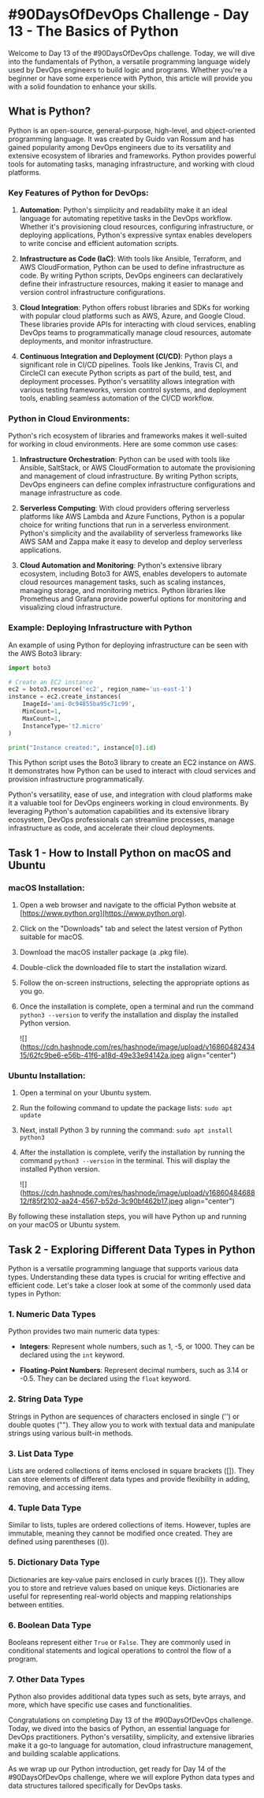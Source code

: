 # #90DaysOfDevOps Challenge - Day 13 - The Basics of Python

Welcome to Day 13 of the #90DaysOfDevOps challenge. Today, we will dive into the fundamentals of Python, a versatile programming language widely used by DevOps engineers to build logic and programs. Whether you're a beginner or have some experience with Python, this article will provide you with a solid foundation to enhance your skills.

## What is Python?

Python is an open-source, general-purpose, high-level, and object-oriented programming language. It was created by Guido van Rossum and has gained popularity among DevOps engineers due to its versatility and extensive ecosystem of libraries and frameworks. Python provides powerful tools for automating tasks, managing infrastructure, and working with cloud platforms.

### Key Features of Python for DevOps:

1. **Automation**: Python's simplicity and readability make it an ideal language for automating repetitive tasks in the DevOps workflow. Whether it's provisioning cloud resources, configuring infrastructure, or deploying applications, Python's expressive syntax enables developers to write concise and efficient automation scripts.
    
2. **Infrastructure as Code (IaC)**: With tools like Ansible, Terraform, and AWS CloudFormation, Python can be used to define infrastructure as code. By writing Python scripts, DevOps engineers can declaratively define their infrastructure resources, making it easier to manage and version control infrastructure configurations.
    
3. **Cloud Integration**: Python offers robust libraries and SDKs for working with popular cloud platforms such as AWS, Azure, and Google Cloud. These libraries provide APIs for interacting with cloud services, enabling DevOps teams to programmatically manage cloud resources, automate deployments, and monitor infrastructure.
    
4. **Continuous Integration and Deployment (CI/CD)**: Python plays a significant role in CI/CD pipelines. Tools like Jenkins, Travis CI, and CircleCI can execute Python scripts as part of the build, test, and deployment processes. Python's versatility allows integration with various testing frameworks, version control systems, and deployment tools, enabling seamless automation of the CI/CD workflow.
    

### Python in Cloud Environments:

Python's rich ecosystem of libraries and frameworks makes it well-suited for working in cloud environments. Here are some common use cases:

1. **Infrastructure Orchestration**: Python can be used with tools like Ansible, SaltStack, or AWS CloudFormation to automate the provisioning and management of cloud infrastructure. By writing Python scripts, DevOps engineers can define complex infrastructure configurations and manage infrastructure as code.
    
2. **Serverless Computing**: With cloud providers offering serverless platforms like AWS Lambda and Azure Functions, Python is a popular choice for writing functions that run in a serverless environment. Python's simplicity and the availability of serverless frameworks like AWS SAM and Zappa make it easy to develop and deploy serverless applications.
    
3. **Cloud Automation and Monitoring**: Python's extensive library ecosystem, including Boto3 for AWS, enables developers to automate cloud resources management tasks, such as scaling instances, managing storage, and monitoring metrics. Python libraries like Prometheus and Grafana provide powerful options for monitoring and visualizing cloud infrastructure.
    

### Example: Deploying Infrastructure with Python

An example of using Python for deploying infrastructure can be seen with the AWS Boto3 library:

```python
import boto3

# Create an EC2 instance
ec2 = boto3.resource('ec2', region_name='us-east-1')
instance = ec2.create_instances(
    ImageId='ami-0c94855ba95c71c99',
    MinCount=1,
    MaxCount=1,
    InstanceType='t2.micro'
)

print("Instance created:", instance[0].id)
```

This Python script uses the Boto3 library to create an EC2 instance on AWS. It demonstrates how Python can be used to interact with cloud services and provision infrastructure programmatically.

Python's versatility, ease of use, and integration with cloud platforms make it a valuable tool for DevOps engineers working in cloud environments. By leveraging Python's automation capabilities and its extensive library ecosystem, DevOps professionals can streamline processes, manage infrastructure as code, and accelerate their cloud deployments.

## Task 1 - How to Install Python on macOS and Ubuntu

### macOS Installation:

1. Open a web browser and navigate to the official Python website at [https://www.python.org](https://www.python.org).
    
2. Click on the "Downloads" tab and select the latest version of Python suitable for macOS.
    
3. Download the macOS installer package (a .pkg file).
    
4. Double-click the downloaded file to start the installation wizard.
    
5. Follow the on-screen instructions, selecting the appropriate options as you go.
    
6. Once the installation is complete, open a terminal and run the command `python3 --version` to verify the installation and display the installed Python version.
    
    ![](https://cdn.hashnode.com/res/hashnode/image/upload/v1686048243415/62fc9be6-e56b-41f6-a18d-49e33e94142a.jpeg align="center")
    

### Ubuntu Installation:

1. Open a terminal on your Ubuntu system.
    
2. Run the following command to update the package lists: `sudo apt update`
    
3. Next, install Python 3 by running the command: `sudo apt install python3`
    
4. After the installation is complete, verify the installation by running the command `python3 --version` in the terminal. This will display the installed Python version.
    
    ![](https://cdn.hashnode.com/res/hashnode/image/upload/v1686048468812/f85f2102-aa24-4567-b52d-3c90bf462b17.jpeg align="center")
    

By following these installation steps, you will have Python up and running on your macOS or Ubuntu system.

## Task 2 - Exploring Different Data Types in Python

Python is a versatile programming language that supports various data types. Understanding these data types is crucial for writing effective and efficient code. Let's take a closer look at some of the commonly used data types in Python:

### 1\. Numeric Data Types

Python provides two main numeric data types:

* **Integers**: Represent whole numbers, such as 1, -5, or 1000. They can be declared using the `int` keyword.
    
* **Floating-Point Numbers**: Represent decimal numbers, such as 3.14 or -0.5. They can be declared using the `float` keyword.
    

### 2\. String Data Type

Strings in Python are sequences of characters enclosed in single ('') or double quotes (""). They allow you to work with textual data and manipulate strings using various built-in methods.

### 3\. List Data Type

Lists are ordered collections of items enclosed in square brackets (\[\]). They can store elements of different data types and provide flexibility in adding, removing, and accessing items.

### 4\. Tuple Data Type

Similar to lists, tuples are ordered collections of items. However, tuples are immutable, meaning they cannot be modified once created. They are defined using parentheses (()).

### 5\. Dictionary Data Type

Dictionaries are key-value pairs enclosed in curly braces ({}). They allow you to store and retrieve values based on unique keys. Dictionaries are useful for representing real-world objects and mapping relationships between entities.

### 6\. Boolean Data Type

Booleans represent either `True` or `False`. They are commonly used in conditional statements and logical operations to control the flow of a program.

### 7\. Other Data Types

Python also provides additional data types such as sets, byte arrays, and more, which have specific use cases and functionalities.

Congratulations on completing Day 13 of the #90DaysOfDevOps challenge. Today, we dived into the basics of Python, an essential language for DevOps practitioners. Python's versatility, simplicity, and extensive libraries make it a go-to language for automation, cloud infrastructure management, and building scalable applications.

As we wrap up our Python introduction, get ready for Day 14 of the #90DaysOfDevOps challenge, where we will explore Python data types and data structures tailored specifically for DevOps tasks.